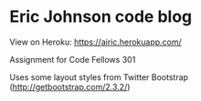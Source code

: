 # Eric Johnson code blog

View on Heroku:
https://airic.herokuapp.com/

Assignment for Code Fellows 301

Uses some layout styles from Twitter Bootstrap (http://getbootstrap.com/2.3.2/)
